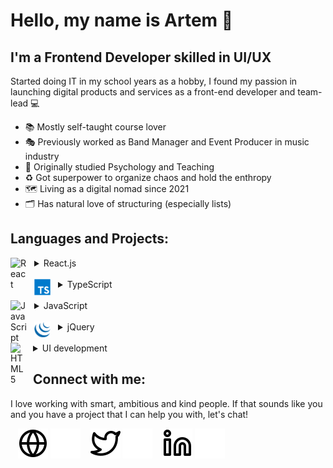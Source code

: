 # Hello, my name is Artem 👋 

## I'm a Frontend Developer skilled in UI/UX
Started doing IT in my school years as a hobby, I found my passion in launching digital products and services as a front-end developer and team-lead 💻
- 📚 Mostly self-taught course lover
- 🎭 Previously worked as Band Manager and Event Producer in music industry
- 🧠 Originally studied Psychology and Teaching
- ♻️ Got superpower to organize chaos and hold the enthropy
- 🗺 Living as a digital nomad since 2021
- 🗂 Has natural love of structuring (especially lists)

## Languages and Projects:

<details>

<summary>
React.js
    <img align="left" alt="React" width="26px" src="https://cdn.jsdelivr.net/gh/devicons/devicon/icons/react/react-original.svg" style="padding-right:12px;display:inline-block" />
</summary>
<br>
<ul>
    <li><a href="https://github.com/apalevich/Rose_Lifetracker" target="_blank">Rose LifeTracker</a></li>
    <li><a href="https://github.com/apalevich/star-db" target="_blank">Star Wars db</a></li>
    <li><a href="https://github.com/apalevich/TodoApp" target="_blank">ToDo app</a></li>
    <li><i>+ 3 commercial app in private customer repositories</i></li>
</ul>
</details>
<br>
<details>
<summary>
    TypeScript
    <img align="left" alt="TypeScript" width="26px" src="./img/typescript-original.svg" style="padding-right:12px;display:inline-block" />
</summary>
<br>
<ul>
    <li><a href="https://github.com/apalevich/arkanoid-ts" target="_blank">Arkanoid</a></li>
    <li><i>+ 1 commercial app in customer's repository</i></li>
</ul>
</details>
<br>
<details>
<summary>
    JavaScript
    <img align="left" alt="JavaScript" width="26px" src="https://cdn.jsdelivr.net/gh/devicons/devicon/icons/javascript/javascript-original.svg" style="padding-right:12px;display:inline-block" />
</summary>
<br>
<ul>
    <li><a href="https://github.com/apalevich/phone_book" target="_blank">Phonebook SPA</a></li>
    <li><a href="https://github.com/apalevich/Canvas-Control" target="_blank">Canvas API control</a></li>
    <li><a href="https://github.com/apalevich/vanilla-music-player" target="_blank">Music Player</a></li>
    <li><i>+ 1 commercial app in private customer repositories</i></li>
</ul>
</details>
<br>
<details>
<summary>
    jQuery
    <img align="left" alt="JavaScript" width="26px" src="./img/jquery-plain.svg"  style="padding-right:12px;display:inline-block" />
</summary>
<br>
<ul>
    <li><a href="https://github.com/apalevich/tilda_customization" target="_blank">Tilda customization</a></li>
    <li><i>+ 3 commercial app in private customer repositories</i></li>
</ul>
</details>
<br>
<details>
<summary>
    UI development
    <img align="left" alt="HTML5" width="26px" src="https://cdn.jsdelivr.net/gh/devicons/devicon/icons/html5/html5-original.svg" style="padding-right:10px;display:inline-block" />
</summary>
<br>
<ul>
    <li><a href="https://github.com/apalevich/Kun" target="_blank">Login Forms</a></li>
    <li><a href="https://github.com/apalevich/hr_landing" target="_blank">Hire landing page</a></li>
    <li><i>...and 10+ commercial ones in private customer repositories</i></li>
</ul>
</details>

## Connect with me:

I love working with smart, ambitious and kind people.
If that sounds like you and you have a project that I can help you with, let's chat!
<br>

&nbsp;&nbsp;
[![website](./img/globe-light.svg)](https://apalevich.tilda.ws#gh-light-mode-only)
[![website](./img/globe-dark.svg)](https://apalevich.tilda.ws#gh-dark-mode-only)
&nbsp;&nbsp;
[![website](./img/twitter-light.svg)](https://twitter.com/apalevich#gh-light-mode-only)
[![website](./img/twitter-dark.svg)](https://twitter.com/apalevich#gh-dark-mode-only)
&nbsp;&nbsp;
[![website](./img/linkedin-light.svg)](https://linkedin.com/in/apalevich#gh-light-mode-only)
[![website](./img/linkedin-dark.svg)](https://linkedin.com/in/apalevich#gh-dark-mode-only)
&nbsp;&nbsp;
<br>
